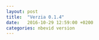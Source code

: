 ```yaml
---
layout: post
title:  "Verzia 0.1.4"
date:   2016-10-29 12:59:00 +0200
categories: nbevid version
---
```


